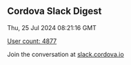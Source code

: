 ## Cordova Slack Digest
Thu, 25 Jul 2024 08:21:16 GMT

[User count: 4877](https://cordova.slack.com/)


Join the conversation at [slack.cordova.io](http://slack.cordova.io/)
